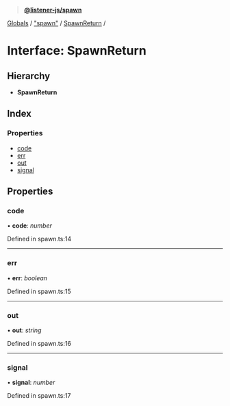 > **[@listener-js/spawn](../README.md)**

[Globals](../globals.md) / ["spawn"](../modules/_spawn_.md) / [SpawnReturn](_spawn_.spawnreturn.md) /

# Interface: SpawnReturn

## Hierarchy

* **SpawnReturn**

## Index

### Properties

* [code](_spawn_.spawnreturn.md#code)
* [err](_spawn_.spawnreturn.md#err)
* [out](_spawn_.spawnreturn.md#out)
* [signal](_spawn_.spawnreturn.md#signal)

## Properties

###  code

• **code**: *number*

Defined in spawn.ts:14

___

###  err

• **err**: *boolean*

Defined in spawn.ts:15

___

###  out

• **out**: *string*

Defined in spawn.ts:16

___

###  signal

• **signal**: *number*

Defined in spawn.ts:17